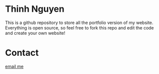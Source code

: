 # Thinh Nguyen

This is a github repository to store all the portfolio version of my website. Everything is open source, so feel free to fork this repo and edit the code and create your own website!

# Contact

[email me](mailto:thinh.tech)
